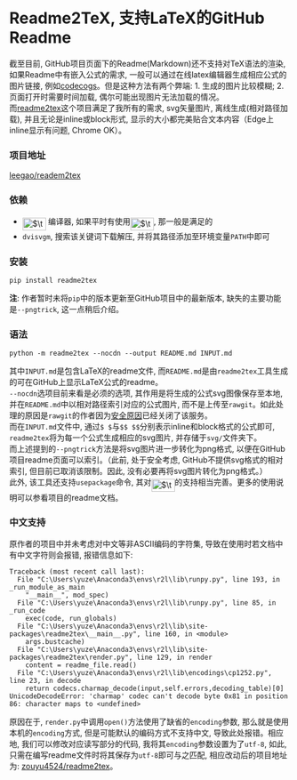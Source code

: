 # Readme2TeX, 支持LaTeX的GitHub Readme

截至目前, GitHub项目页面下的Readme(Markdown)还不支持对TeX语法的渲染, 如果Readme中有嵌入公式的需求, 一般可以通过在线latex编辑器生成相应公式的图片链接, 例如[codecogs](https://www.codecogs.com/latex/eqneditor.php)。但是这种方法有两个弊端: 1. 生成的图片比较模糊; 2. 页面打开时需要时间加载, 偶尔可能出现图片无法加载的情况。  
而[readme2tex](https://github.com/leegao/readme2tex)这个项目满足了我所有的需求, svg矢量图片, 离线生成(相对路径加载), 并且无论是inline或block形式, 显示的大小都完美贴合文本内容（Edge上inline显示有问题, Chrome OK）。

### 项目地址

[leegao/readem2tex](https://github.com/leegao/readme2tex)

### 依赖

- <img alt="$\text{\LaTeX}$" src="https://github.com/zouyu4524/readme2tex/blob/master/svgs/c068b57af6b6fa949824f73dcb828783.svg" align=middle width="42.05817pt" height="22.407pt"/> 编译器, 如果平时有使用<img alt="$\text{\LaTeX}$" src="https://github.com/zouyu4524/readme2tex/blob/master/svgs/c068b57af6b6fa949824f73dcb828783.svg" align=middle width="42.05817pt" height="22.407pt"/>, 那一般是满足的  
- `dvisvgm`, 搜索该关键词下载解压, 并将其路径添加至环境变量`PATH`中即可

### 安装

```
pip install readme2tex
```

**注**: 作者暂时未将`pip`中的版本更新至GitHub项目中的最新版本, 缺失的主要功能是`--pngtrick`, 这一点稍后介绍。

### 语法

```
python -m readme2tex --nocdn --output README.md INPUT.md
```

其中`INPUT.md`是包含LaTeX的readme文件, 而`README.md`是由`readme2tex`工具生成的可在GitHub上显示LaTeX公式的readme。  
`--nocdn`选项目前来看是必须的选项, 其作用是将生成的公式svg图像保存至本地, 并在`README.md`中以相对路径索引对应的公式图片, 而不是上传至`rawgit`。如此处理的原因是`rawgit`的作者因为[安全原因](https://rawgit.com/)已经关闭了该服务。  
而在`INPUT.md`文件中, 通过`$ $`与`$$ $$`分别表示inline和block格式的公式即可, `readme2tex`将为每一个公式生成相应的svg图片, 并存储于`svg/`文件夹下。  
而上述提到的`--pngtrick`方法是将svg图片进一步转化为png格式, 以便在GitHub项目readme页面可以索引。（此前, 处于安全考虑, GitHub不提供svg格式的相对索引, 但目前已取消该限制。因此, 没有必要再将svg图片转化为png格式。）  
此外, 该工具还支持`usepackage`命令, 其对<img alt="$\text{\LaTeX}$" src="https://github.com/zouyu4524/readme2tex/blob/master/svgs/c068b57af6b6fa949824f73dcb828783.svg" align=middle width="42.05817pt" height="22.407pt"/>的支持相当完善。更多的使用说明可以参看项目的readme文档。

### 中文支持

原作者的项目中并未考虑对中文等非ASCII编码的字符集, 导致在使用时若文档中有中文字符则会报错, 报错信息如下:

```
Traceback (most recent call last):
  File "C:\Users\yuze\Anaconda3\envs\r2l\lib\runpy.py", line 193, in _run_module_as_main
    "__main__", mod_spec)
  File "C:\Users\yuze\Anaconda3\envs\r2l\lib\runpy.py", line 85, in _run_code
    exec(code, run_globals)
  File "C:\Users\yuze\Anaconda3\envs\r2l\lib\site-packages\readme2tex\__main__.py", line 160, in <module>
    args.bustcache)
  File "C:\Users\yuze\Anaconda3\envs\r2l\lib\site-packages\readme2tex\render.py", line 129, in render
    content = readme_file.read()
  File "C:\Users\yuze\Anaconda3\envs\r2l\lib\encodings\cp1252.py", line 23, in decode
    return codecs.charmap_decode(input,self.errors,decoding_table)[0]
UnicodeDecodeError: 'charmap' codec can't decode byte 0x81 in position 86: character maps to <undefined>
```

原因在于, `render.py`中调用`open()`方法使用了缺省的`encoding`参数, 那么就是使用本机的`encoding`方式, 但是可能默认的编码方式不支持中文, 导致此处报错。相应地, 我们可以修改对应读写部分的代码, 我将其`encoding`参数设置为了`utf-8`, 如此, 只需在编写readme文件时将其保存为`utf-8`即可与之匹配, 相应改动后的项目地址为: [zouyu4524/readme2tex](https://github.com/zouyu4524/readme2tex)。  
